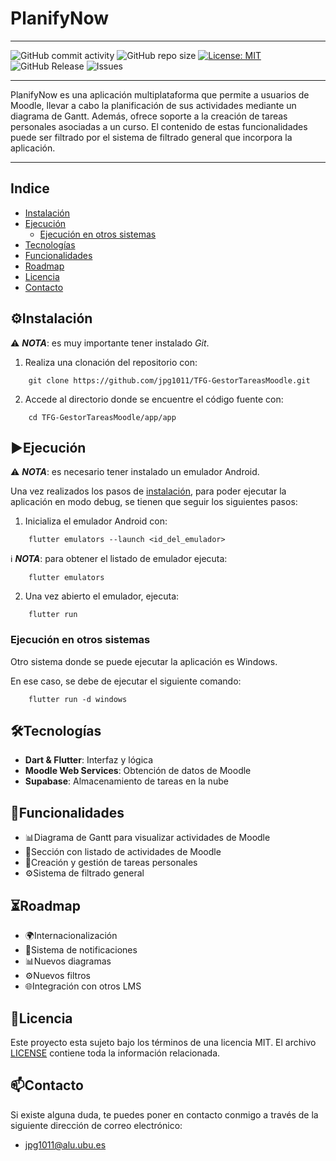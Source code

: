 # **PlanifyNow**

---------------------------------

![GitHub commit activity](https://img.shields.io/github/commit-activity/t/jpg1011/TFG-GestorTareasMoodle) ![GitHub repo size](https://img.shields.io/github/repo-size/jpg1011/TFG-GestorTareasMoodle) [![License: MIT](https://img.shields.io/badge/License-MIT-yellow.svg)](https://opensource.org/licenses/MIT) ![GitHub Release](https://img.shields.io/github/v/release/jpg1011/TFG-GestorTareasMoodle) ![Issues](https://img.shields.io/github/issues/jpg1011/TFG-GestorTareasMoodle)

-------------------------
PlanifyNow es una aplicación multiplataforma que permite a usuarios de Moodle, llevar a cabo la planificación de sus actividades mediante un diagrama de Gantt. Además, ofrece soporte a la creación de tareas personales asociadas a un curso. El contenido de estas funcionalidades puede ser filtrado por el sistema de filtrado general que incorpora la aplicación.

-------------------------

## **Indice**
- [Instalación](#instalación)
- [Ejecución](#ejecución)
  - [Ejecución en otros sistemas](#ejecución-en-otros-sistemas)
- [Tecnologías](#tecnologías)
- [Funcionalidades](#funcionalidades)
- [Roadmap](#roadmap)
- [Licencia](#licencia)
- [Contacto](#contacto)


## **⚙️Instalación**
⚠️ **_NOTA_**: es muy importante tener instalado _Git_.

1. Realiza una clonación del repositorio con:
```console
    git clone https://github.com/jpg1011/TFG-GestorTareasMoodle.git
```
2. Accede al directorio donde se encuentre el código fuente con:
```console
    cd TFG-GestorTareasMoodle/app/app
```

## **▶️Ejecución**
⚠️ **_NOTA_**: es necesario tener instalado un emulador Android.

Una vez realizados los pasos de [instalación](#️instalación), para poder ejecutar la aplicación en modo debug, se tienen que seguir los siguientes pasos:
1. Inicializa el emulador Android con:
```console
    flutter emulators --launch <id_del_emulador>
```
ℹ️ **_NOTA_**: para obtener el listado de emulador ejecuta:
```console
    flutter emulators
```
2. Una vez abierto el emulador, ejecuta:
```console
    flutter run
```

### **Ejecución en otros sistemas**
Otro sistema donde se puede ejecutar la aplicación es Windows.

En ese caso, se debe de ejecutar el siguiente comando:
```console
    flutter run -d windows
```

## **🛠️Tecnologías**
- **Dart & Flutter**: Interfaz y lógica
- **Moodle Web Services**: Obtención de datos de Moodle
- **Supabase**: Almacenamiento de tareas en la nube

## **🚀Funcionalidades**
- 📊Diagrama de Gantt para visualizar actividades de Moodle
- 📄Sección con listado de actividades de Moodle
- 📝Creación y gestión de tareas personales
- ⚙️Sistema de filtrado general

## **⏳Roadmap**
- 🌍Internacionalización
- 🔔Sistema de notificaciones
- 📊Nuevos diagramas
- ⚙️Nuevos filtros
- 🌐Integración con otros LMS

## **🧾Licencia**
Este proyecto esta sujeto bajo los términos de una licencia MIT. El archivo [LICENSE](LICENSE) contiene toda la información relacionada.

## **📫Contacto**
Si existe alguna duda, te puedes poner en contacto conmigo a través de la siguiente dirección de correo electrónico: 
- jpg1011@alu.ubu.es
